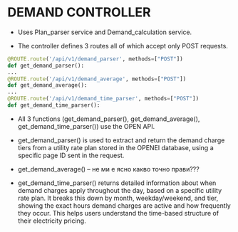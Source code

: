 # DEMAND CONTROLLER
-	Uses Plan_parser service and Demand_calculation service.

-	The controller defines 3 routes all of which accept only POST requests.
```python
@ROUTE.route('/api/v1/demand_parser', methods=["POST"])
def get_demand_parser():
...
@ROUTE.route('/api/v1/demand_average', methods=["POST"])
def get_demand_average():
...
@ROUTE.route('/api/v1/demand_time_parser', methods=["POST"])
def get_demand_time_parser():
```
-	All 3 functions (get_demand_parser(), get_demand_average(), get_demand_time_parser()) use the OPEN API.

-	get_demand_parser() is used to extract and return the demand charge tiers from a utility rate plan stored in the OPENEI database, using a specific page ID sent in the request.

-	get_demand_average() – не ми е ясно какво точно прави???

-	get_demand_time_parser() returns detailed information about when demand charges apply throughout the day, based on a specific utility rate plan. It breaks this down by month, weekday/weekend, and tier, showing the exact hours demand charges are active and how frequently they occur. This helps users understand the time-based structure of their electricity pricing.
